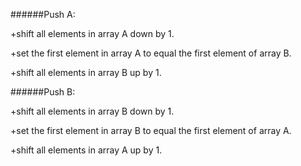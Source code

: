 ######Push A:


+shift all elements in array A down by 1.

+set the first element in array A to equal the first element of array B.

+shift all elements in array B up by 1.

######Push B:

+shift all elements in array B down by 1.

+set the first element in array B to equal the first element of array A.

+shift all elements in array A up by 1.